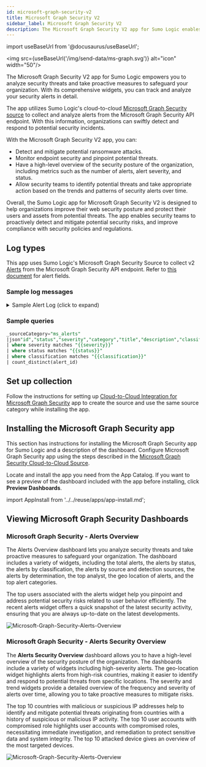 ```yaml
---
id: microsoft-graph-security-v2
title: Microsoft Graph Security V2
sidebar_label: Microsoft Graph Security V2
description: The Microsoft Graph Security V2 app for Sumo Logic enables you to identify security threats by analyzing alert logs.
---
```


import useBaseUrl from '@docusaurus/useBaseUrl';

<img src={useBaseUrl('/img/send-data/ms-graph.svg')} alt="icon" width="50"/>

The Microsoft Graph Security V2 app for Sumo Logic empowers you to analyze security threats and take proactive measures to safeguard your organization. With its comprehensive widgets, you can track and analyze your security alerts in detail.

The app utilizes Sumo Logic's cloud-to-cloud [Microsoft Graph Security source](/docs/send-data/hosted-collectors/cloud-to-cloud-integration-framework/microsoft-graph-security-api-source/) to collect and analyze alerts from the Microsoft Graph Security API endpoint. With this information, organizations can swiftly detect and respond to potential security incidents.

With the Microsoft Graph Security  V2 app, you can:

* Detect and mitigate potential ransomware attacks.
* Monitor endpoint security and pinpoint potential threats.
* Have a high-level overview of the security posture of the organization, including metrics such as the number of alerts, alert severity, and status.
* Allow security teams to identify potential threats and take appropriate action based on the trends and patterns of security alerts over time.

Overall, the Sumo Logic app for Microsoft Graph Security V2 is designed to help organizations improve their web security posture and protect their users and assets from potential threats. The app enables security teams to proactively detect and mitigate potential security risks, and improve compliance with security policies and regulations.

## Log types

This app uses Sumo Logic's Microsoft Graph Security Source to collect v2 [Alerts](https://learn.microsoft.com/en-us/graph/api/security-list-alerts_v2?view=graph-rest-1.0&tabs=http) from the Microsoft Graph Security API endpoint. Refer to [this document](https://learn.microsoft.com/en-us/graph/api/resources/security-alert?view=graph-rest-1.0) for alert fields. 

### Sample log messages

<details>
<summary>Sample Alert Log (click to expand)</summary>

```json title="Sample Alert Log"
{
  "id":"adf3a5c9bc83f5cfd39fd01df4845a64d36f0d4481",
  "providerAlertId":"5bd1db63c29f8f4f17e6be7f8b4b5470199759916a3adee797b414fbaf6b1af1",
  "incidentId":"16",
  "status":"new",
  "severity":"high",
  "classification":"truePositive",
  "determination":"compromisedUser",
  "serviceSource":"azureAdIdentityProtection",
  "detectionSource":"microsoftDataLossPrevention",
  "detectorId":"ImpossibleTravel",
  "tenantId":"3adb963c-8e61-48e8-a06d-6dbb0dacea39",
  "title":"Atypical travel",
  "description":"Sign-in from an atypical location based on the user\u2019s recent sign-ins",
  "recommendedActions":"",
  "category":"InitialAccess",
  "assignedTo":null,
  "alertWebUrl":"https://security.microsoft.com/alerts/adf3a5c9bc83f5cfd39fd08df4845a64d36f0d4481?tid=3adb963c-8e61-48e8-a06d-6dbb0dacea39",
  "incidentWebUrl":"https://security.microsoft.com/incidents/16?tid=3adb963c-8e61-48e8-a06d-6dbb0dacea39",
  "actorDisplayName":null,
  "threatDisplayName":null,
  "threatFamilyName":null,
  "mitreTechniques":[
    "T1078",
    "T1078.004"
  ],
  "createdDateTime":"2023-07-03T20:38:42.824388Z",
  "lastUpdateDateTime":"2023-07-03T22:00:49.9733333Z",
  "resolvedDateTime":null,
  "firstActivityDateTime":"2023-07-03T18:53:26.4235577Z",
  "lastActivityDateTime":"2023-07-03T18:53:26.4235577Z",
  "comments":[
    {
      "@odata.type":"#microsoft.graph.security.alertComment",
      "comment":"Not valid",
      "createdByDisplayName":"John",
      "createdDateTime":"2023-07-03T20:38:42.824388Z"
    }
  ],
  "evidence":[
    {
      "@odata.type":"#microsoft.graph.security.userEvidence",
      "createdDateTime":"2023-07-03T20:38:43.07Z",
      "verdict":"unknown",
      "remediationStatus":"none",
      "remediationStatusDetails":null,
      "roles":[
        "compromised"
      ],
      "detailedRoles":[

      ],
      "tags":[

      ],
      "userAccount":{
        "accountName":"tseapps",
        "domainName":null,
        "userSid":"S-1-12-1-4125633013-1338985247-589068932-2218466124",
        "azureAdUserId":"f5e829f5-4b1f-4fcf-847a-1c234c1b3b82",
        "userPrincipalName":"danny@xyz.com",
        "displayName":null
      }
    },
    {
      "@odata.type":"#microsoft.graph.security.ipEvidence",
      "createdDateTime":"2023-07-03T20:38:43.07Z",
      "verdict":"suspicious",
      "remediationStatus":"none",
      "remediationStatusDetails":null,
      "roles":[

      ],
      "detailedRoles":[

      ],
      "tags":[

      ],
      "ipAddress":"103.108.207.58",
      "countryLetterCode":"IN"
    },
    {
      "@odata.type":"#microsoft.graph.security.ipEvidence",
      "createdDateTime":"2023-07-03T20:38:43.07Z",
      "verdict":"malicious",
      "remediationStatus":"none",
      "remediationStatusDetails":null,
      "roles":[

      ],
      "detailedRoles":[

      ],
      "tags":[

      ],
      "ipAddress":"12.26.0.42",
      "countryLetterCode":"US"
    },
    {
      "@odata.type":"#microsoft.graph.security.deviceEvidence",
      "createdDateTime":"2023-07-03T20:38:43.07Z",
      "verdict":"String",
      "remediationStatus":"String",
      "remediationStatusDetails":"String",
      "roles":[
        "String"
      ],
      "tags":[
        "String"
      ],
      "firstSeenDateTime":"2023-07-03T20:38:42.824388Z",
      "mdeDeviceId":"String",
      "azureAdDeviceId":"String",
      "deviceDnsName":"String",
      "osPlatform":"String",
      "osBuild":"Integer",
      "version":"String",
      "rbacGroupId":"Integer",
      "rbacGroupName":"String",
      "healthStatus":"String",
      "riskScore":"String",
      "onboardingStatus":"String",
      "defenderAvStatus":"String",
      "vmMetadata":{
        "@odata.type":"microsoft.graph.security.vmMetadata"
      },
      "loggedOnUsers":[
        {
          "@odata.type":"microsoft.graph.security.loggedOnUser"
        }
      ]
    }
  ]
}
```

</details>

### Sample queries     

```sql title="Total Alerts"
_sourceCategory="ms_alerts"
|json"id","status","severity","category","title","description","classification","determination","serviceSource","detectionSource" ,"comments[*]","evidence[*]"as  alert_id,status,severity,category,title,description,classification,determination,service_source,detection_source,comments,evidence_info nodrop
| where severity matches "{{severity}}"
| where status matches "{{status}}"
| where classification matches "{{classification}}"
| count_distinct(alert_id)
```

## Set up collection

Follow the instructions for setting up [Cloud-to-Cloud Integration for Microsoft Graph Security](/docs/send-data/hosted-collectors/cloud-to-cloud-integration-framework/microsoft-graph-security-api-source/) app to create the source and use the same source category while installing the app.

## Installing the Microsoft Graph Security app​

This section has instructions for installing the Microsoft Graph Security app for Sumo Logic and a description of the dashboard. Configure Microsoft Graph Security app using the steps described in the [Microsoft Graph Security Cloud-to-Cloud Source](/docs/send-data/hosted-collectors/cloud-to-cloud-integration-framework/microsoft-graph-security-api-source/).

Locate and install the app you need from the App Catalog. If you want to see a preview of the dashboard included with the app before installing, click **Preview Dashboards**.

import AppInstall from '../../reuse/apps/app-install.md';

<AppInstall/>

## Viewing Microsoft Graph Security Dashboards​

### Microsoft Graph Security - Alerts Overview

The Alerts Overview dashboard lets you analyze security threats and take proactive measures to safeguard your organization. The dashboard includes a variety of widgets, including the total alerts, the alerts by status, the alerts by classification, the alerts by source and detection sources, the alerts by determination, the top analyst, the geo location of alerts, and the top alert categories.

The top users associated with the alerts widget help you pinpoint and address potential security risks related to user behavior efficiently. The recent alerts widget offers a quick snapshot of the latest security activity, ensuring that you are always up-to-date on the latest developments.

<img src='https://sumologic-app-data-v2.s3.amazonaws.com/dashboards/Microsoft-Graph-Security/Microsoft-Graph-Security-Alerts-Overview.png' alt="Microsoft-Graph-Security-Alerts-Overview" />

### Microsoft Graph Security - Alerts Security Overview

The **Alerts Security Overview** dashboard allows you to have a high-level overview of the security posture of the organization. The dashboards include a variety of widgets including high-severity alerts. The geo-location widget highlights alerts from high-risk countries, making it easier to identify and respond to potential threats from specific locations. The severity and trend widgets provide a detailed overview of the frequency and severity of alerts over time, allowing you to take proactive measures to mitigate risks.

The top 10 countries with malicious or suspicious IP addresses help to identify and mitigate potential threats originating from countries with a history of suspicious or malicious IP activity. The top 10 user accounts with compromised role highlights user accounts with compromised roles, necessitating immediate investigation, and remediation to protect sensitive data and system integrity. The top 10 attacked device gives an overview of the most targeted devices.

<img src='https://sumologic-app-data-v2.s3.amazonaws.com/dashboards/Microsoft-Graph-Security/Microsoft-Graph-Security-Alerts-Security-Overview.png' alt="Microsoft-Graph-Security-Alerts-Overview" />
